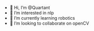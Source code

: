 - 👋 Hi, I’m @Quartant
- 👀 I’m interested in nlp
- 🌱 I’m currently learning robotics
- 💞️ I’m looking to collaborate on openCV

<!---
Quartant/Quartant is a ✨ special ✨ repository because its `README.md` (this file) appears on your GitHub profile.
You can click the Preview link to take a look at your changes.
--->
